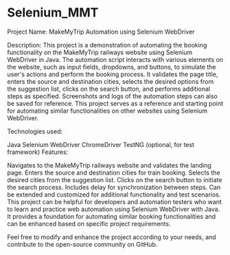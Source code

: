 # Selenium_MMT
Project Name: MakeMyTrip Automation using Selenium WebDriver

Description:
This project is a demonstration of automating the booking functionality on the MakeMyTrip railways website using Selenium WebDriver in Java. The automation script interacts with various elements on the website, such as input fields, dropdowns, and buttons, to simulate the user's actions and perform the booking process. It validates the page title, enters the source and destination cities, selects the desired options from the suggestion list, clicks on the search button, and performs additional steps as specified. Screenshots and logs of the automation steps can also be saved for reference. This project serves as a reference and starting point for automating similar functionalities on other websites using Selenium WebDriver.

Technologies used:

Java
Selenium WebDriver
ChromeDriver
TestNG (optional, for test framework)
Features:

Navigates to the MakeMyTrip railways website and validates the landing page.
Enters the source and destination cities for train booking.
Selects the desired cities from the suggestion list.
Clicks on the search button to initiate the search process.
Includes delay for synchronization between steps.
Can be extended and customized for additional functionality and test scenarios.
This project can be helpful for developers and automation testers who want to learn and practice web automation using Selenium WebDriver with Java. It provides a foundation for automating similar booking functionalities and can be enhanced based on specific project requirements.

Feel free to modify and enhance the project according to your needs, and contribute to the open-source community on GitHub.
